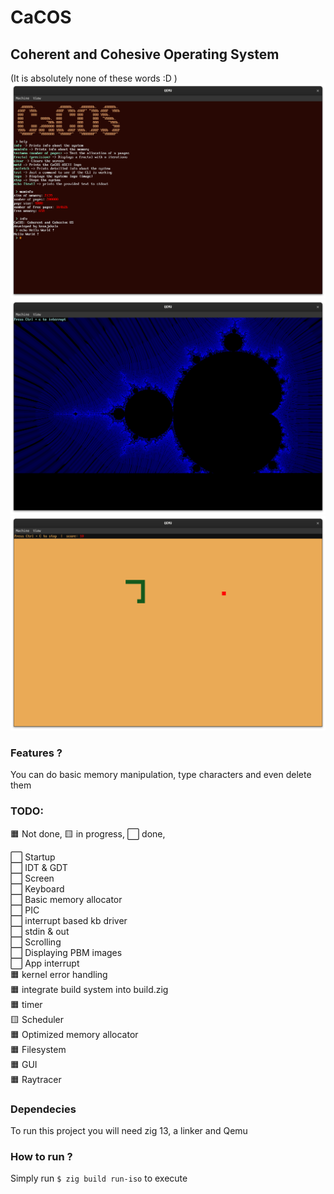 # CaCOS

## Coherent and Cohesive Operating System

(It is absolutely none of these words :D )
![Picure of the OS](./screenshots/1.png)
![Picure of the OS](./screenshots/2.png)
![Picure of the OS](./screenshots/3.png)

### Features ?

 You can do basic memory manipulation, type characters and even delete them

### TODO:

 🟧 Not done, 🟨 in progress, ⬜ done,

 ⬜ Startup  
 ⬜ IDT & GDT  
 ⬜ Screen  
 ⬜ Keyboard  
 ⬜ Basic memory allocator  
 ⬜ PIC  
 ⬜ interrupt based kb driver  
 ⬜ stdin & out  
 ⬜ Scrolling  
 ⬜ Displaying PBM images  
 ⬜ App interrupt   
 🟧 kernel error handling  
 🟧 integrate build system into build.zig  
 🟧 timer  
 🟨 Scheduler  
 🟧 Optimized memory allocator  
 🟧 Filesystem  
 🟧 GUI  
 🟧 Raytracer  

### Dependecies

 To run this project you will need zig 13, a linker and Qemu
 
### How to run ?

 Simply run `$ zig build run-iso` to execute
